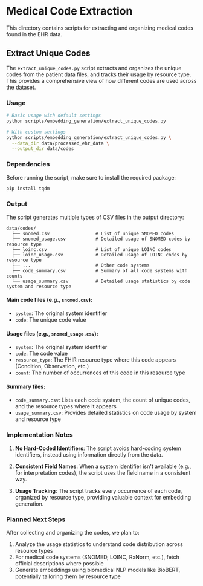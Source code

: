 # Medical Code Extraction

This directory contains scripts for extracting and organizing medical codes found in the EHR data.

## Extract Unique Codes

The `extract_unique_codes.py` script extracts and organizes the unique codes from the patient data files, and tracks their usage by resource type. This provides a comprehensive view of how different codes are used across the dataset.

### Usage

```bash
# Basic usage with default settings
python scripts/embedding_generation/extract_unique_codes.py

# With custom settings
python scripts/embedding_generation/extract_unique_codes.py \
  --data_dir data/processed_ehr_data \
  --output_dir data/codes
```

### Dependencies

Before running the script, make sure to install the required package:

```bash
pip install tqdm
```

### Output

The script generates multiple types of CSV files in the output directory:

```
data/codes/
  ├── snomed.csv                 # List of unique SNOMED codes
  ├── snomed_usage.csv           # Detailed usage of SNOMED codes by resource type
  ├── loinc.csv                  # List of unique LOINC codes
  ├── loinc_usage.csv            # Detailed usage of LOINC codes by resource type
  ├── ...                        # Other code systems
  ├── code_summary.csv           # Summary of all code systems with counts
  └── usage_summary.csv          # Detailed usage statistics by code system and resource type
```

#### Main code files (e.g., `snomed.csv`):
- `system`: The original system identifier
- `code`: The unique code value

#### Usage files (e.g., `snomed_usage.csv`):
- `system`: The original system identifier
- `code`: The code value
- `resource_type`: The FHIR resource type where this code appears (Condition, Observation, etc.)
- `count`: The number of occurrences of this code in this resource type

#### Summary files:
- `code_summary.csv`: Lists each code system, the count of unique codes, and the resource types where it appears
- `usage_summary.csv`: Provides detailed statistics on code usage by system and resource type

### Implementation Notes

1. **No Hard-Coded Identifiers**: The script avoids hard-coding system identifiers, instead using information directly from the data.

2. **Consistent Field Names**: When a system identifier isn't available (e.g., for interpretation codes), the script uses the field name in a consistent way.

3. **Usage Tracking**: The script tracks every occurrence of each code, organized by resource type, providing valuable context for embedding generation.

### Planned Next Steps

After collecting and organizing the codes, we plan to:

1. Analyze the usage statistics to understand code distribution across resource types
2. For medical code systems (SNOMED, LOINC, RxNorm, etc.), fetch official descriptions where possible
3. Generate embeddings using biomedical NLP models like BioBERT, potentially tailoring them by resource type 
